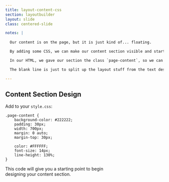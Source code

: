 ```yaml
---
title: layout-content-css
section: layoutbuilder
layout: slide
class: centered-slide

notes: |
  
  Our content is on the page, but it is just kind of... floating.

  By adding some CSS, we can make our content section visible and start working on how we'd like it to look.

  In our HTML, we gave our section the class `page-content`, so we can use that name to apply styling from our CSS code.

  The blank line is just to split up the layout stuff from the text design stuff, it doesn't affect the code.

---
```


## Content Section Design

Add to your `style.css`:

    .page-content {
        background-color: #222222;
        padding: 30px;
        width: 700px;
        margin: 0 auto;
        margin-top: 30px;

        color: #FFFFFF;
        font-size: 14px;
        line-height: 130%;
    }

This code will give you a starting point to begin<br>
designing your content section.